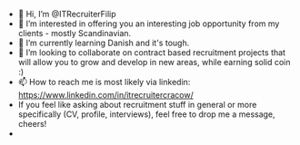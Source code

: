 - 👋 Hi, I’m @ITRecruiterFilip
- 👀 I’m interested in offering you an interesting job opportunity from my clients - mostly Scandinavian.
- 🌱 I’m currently learning Danish and it's tough.
- 💞️ I’m looking to collaborate on contract based recruitment projects that will allow you to grow and develop in new areas, while earning solid coin :)
- 📫 How to reach me is most likely via linkedin: https://www.linkedin.com/in/itrecruitercracow/
- If you feel like asking about recruitment stuff in general or more specifically (CV, profile, interviews), feel free to drop me a message, cheers!
- 
